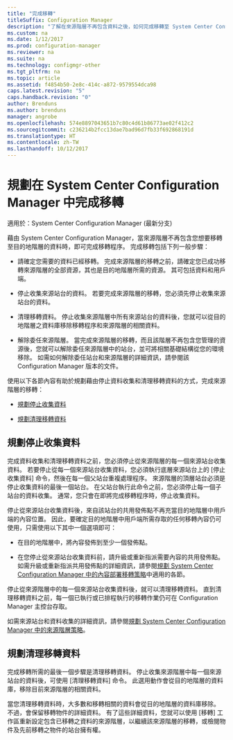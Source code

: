 ```yaml
---
title: "完成移轉"
titleSuffix: Configuration Manager
description: "了解在來源階層不再包含資料之後，如何完成移轉至 System Center Configuration Manager 目的地階層。"
ms.custom: na
ms.date: 1/12/2017
ms.prod: configuration-manager
ms.reviewer: na
ms.suite: na
ms.technology: configmgr-other
ms.tgt_pltfrm: na
ms.topic: article
ms.assetid: f4854b50-2e8c-414c-a872-9579554dca98
caps.latest.revision: "5"
caps.handback.revision: "0"
author: Brenduns
ms.author: brenduns
manager: angrobe
ms.openlocfilehash: 574e8897043651b7c80c4d61b86773ae02f412c2
ms.sourcegitcommit: c236214b2fcc13dae7bad96d7fb33f692868191d
ms.translationtype: HT
ms.contentlocale: zh-TW
ms.lasthandoff: 10/12/2017
---
```

# <a name="plan-to-complete-migration-in-system-center-configuration-manager"></a>規劃在 System Center Configuration Manager 中完成移轉

適用於：System Center Configuration Manager (最新分支)

藉由 System Center Configuration Manager，當來源階層不再包含您想要移轉至目的地階層的資料時，即可完成移轉程序。 完成移轉包括下列一般步驟：  

-   請確定您需要的資料已經移轉。 完成來源階層的移轉之前，請確定您已成功移轉來源階層的全部資源，其也是目的地階層所需的資源。 其可包括資料和用戶端。  

-   停止收集來源站台的資料。 若要完成來源階層的移轉，您必須先停止收集來源站台的資料。  

-   清理移轉資料。 停止收集來源階層中所有來源站台的資料後，您就可以從目的地階層之資料庫移除移轉程序和來源階層的相關資料。  

-   解除委任來源階層。 當完成來源階層的移轉，而且該階層不再包含您管理的資源後，您就可以解除委任來源階層中的站台，並可將相關基礎結構從您的環境移除。 如需如何解除委任站台和來源階層的詳細資訊，請參閱該 Configuration Manager 版本的文件。  

使用以下各節內容有助於規劃藉由停止資料收集和清理移轉資料的方式，完成來源階層的移轉：  

-   [規劃停止收集資料](#Plan_to_Stop_Data_Gath)  

-   [規劃清理移轉資料](#Plan_to_clean_up)  

##  <a name="Plan_to_Stop_Data_Gath"></a> 規劃停止收集資料  
 完成資料收集和清理移轉資料之前，您必須停止從來源階層的每一個來源站台收集資料。 若要停止從每一個來源站台收集資料，您必須執行底層來源站台上的 [停止收集資料]  命令，然後在每一個父站台重複處理程序。 來源階層的頂層站台必須是停止收集資料的最後一個站台。 在父站台執行此命令之前，您必須停止每一個子站台的資料收集。 通常，您只會在即將完成移轉程序時，停止收集資料。  

 停止從來源站台收集資料後，來自該站台的共用發佈點不再充當目的地階層中用戶端的內容位置。 因此，要確定目的地階層中用戶端所需存取的任何移轉內容仍可使用，只需使用以下其中一個選項即可：  

-   在目的地階層中，將內容發佈到至少一個發佈點。  

-   在您停止從來源站台收集資料前，請升級或重新指派需要內容的共用發佈點。 如需升級或重新指派共用發佈點的詳細資訊，請參閱[規劃 System Center Configuration Manager 中的內容部署移轉策略](../../core/migration/planning-a-content-deployment-migration-strategy.md)中適用的各節。  

停止從來源階層中的每一個來源站台收集資料後，就可以清理移轉資料。 直到清理移轉資料之前，每一個已執行或已排程執行的移轉作業仍可在 Configuration Manager 主控台存取。  

如需來源站台和資料收集的詳細資訊，請參閱[規劃 System Center Configuration Manager 中的來源階層策略](../../core/migration/planning-a-source-hierarchy-strategy.md)。  

##  <a name="Plan_to_clean_up"></a> 規劃清理移轉資料  
 完成移轉所需的最後一個步驟是清理移轉資料。 停止收集來源階層中每一個來源站台的資料後，可使用 [清理移轉資料]  命令。 此選用動作會從目的地階層的資料庫，移除目前來源階層的相關資料。  

 當您清理移轉資料時，大多數和移轉相關的資料會從目的地階層的資料庫移除。 不過，會保留移轉物件的詳細資料。 有了這些詳細資料，您就可以使用 [移轉] 工作區重新設定包含已移轉之資料的來源階層，以繼續該來源階層的移轉，或檢閱物件及先前移轉之物件的站台擁有權。  
